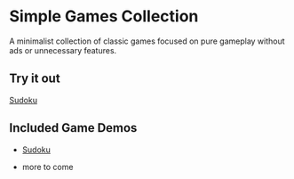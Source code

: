 # Simple Games Collection
A minimalist collection of classic games focused on pure gameplay without ads or unnecessary features.

## Try it out
[Sudoku](https://riaruazaki.github.io/simple-games-collection/sudoku)

## Included Game Demos
- [Sudoku](https://riaruazaki.github.io/simple-games-collection/sudoku)


- more to come

